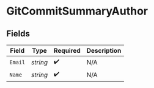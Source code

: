 # GitCommitSummaryAuthor


## Fields

| Field              | Type               | Required           | Description        |
| ------------------ | ------------------ | ------------------ | ------------------ |
| `Email`            | *string*           | :heavy_check_mark: | N/A                |
| `Name`             | *string*           | :heavy_check_mark: | N/A                |